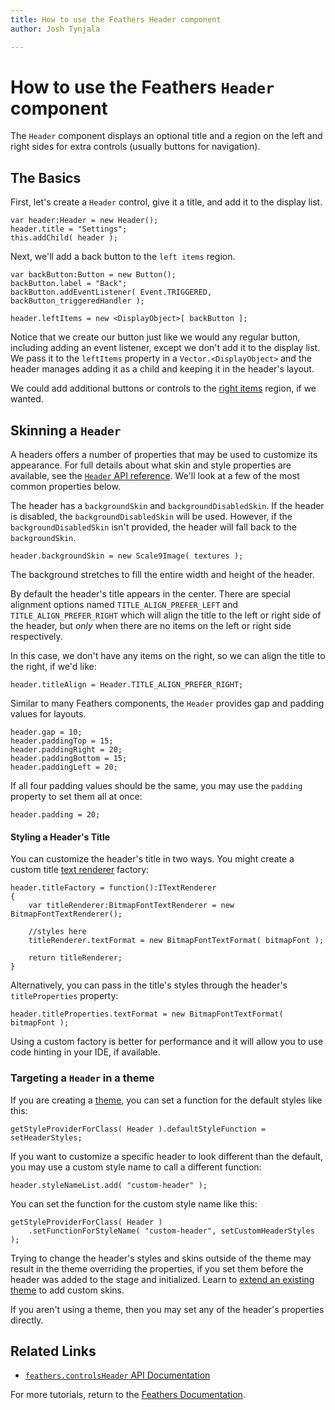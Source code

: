 ```yaml
---
title: How to use the Feathers Header component  
author: Josh Tynjala

---
```

# How to use the Feathers `Header` component

The `Header` component displays an optional title and a region on the left and right sides for extra controls (usually buttons for navigation).

## The Basics

First, let's create a `Header` control, give it a title, and add it to the display list.

``` code
var header:Header = new Header();
header.title = "Settings";
this.addChild( header );
```

Next, we'll add a back button to the `left items` region.

``` code
var backButton:Button = new Button();
backButton.label = "Back";
backButton.addEventListener( Event.TRIGGERED, backButton_triggeredHandler );
 
header.leftItems = new <DisplayObject>[ backButton ];
```

Notice that we create our button just like we would any regular button, including adding an event listener, except we don't add it to the display list. We pass it to the `leftItems` property in a `Vector.<DisplayObject>` and the header manages adding it as a child and keeping it in the header's layout.

We could add additional buttons or controls to the [right items](../api-reference/feathers/controls/Header.html#rightItems) region, if we wanted.

## Skinning a `Header`

A headers offers a number of properties that may be used to customize its appearance. For full details about what skin and style properties are available, see the [`Header` API reference](../api-reference/feathers/controls/Header.html). We'll look at a few of the most common properties below.

The header has a `backgroundSkin` and `backgroundDisabledSkin`. If the header is disabled, the `backgroundDisabledSkin` will be used. However, if the `backgroundDisabledSkin` isn't provided, the header will fall back to the `backgroundSkin`.

``` code
header.backgroundSkin = new Scale9Image( textures );
```

The background stretches to fill the entire width and height of the header.

By default the header's title appears in the center. There are special alignment options named `TITLE_ALIGN_PREFER_LEFT` and `TITLE_ALIGN_PREFER_RIGHT` which will align the title to the left or right side of the header, but *only* when there are no items on the left or right side respectively.

In this case, we don't have any items on the right, so we can align the title to the right, if we'd like:

``` code
header.titleAlign = Header.TITLE_ALIGN_PREFER_RIGHT;
```

Similar to many Feathers components, the `Header` provides gap and padding values for layouts.

``` code
header.gap = 10;
header.paddingTop = 15;
header.paddingRight = 20;
header.paddingBottom = 15;
header.paddingLeft = 20;
```

If all four padding values should be the same, you may use the `padding` property to set them all at once:

``` code
header.padding = 20;
```

#### Styling a Header's Title

You can customize the header's title in two ways. You might create a custom title [text renderer](text-renderers.html) factory:

``` code
header.titleFactory = function():ITextRenderer
{
    var titleRenderer:BitmapFontTextRenderer = new BitmapFontTextRenderer();
 
    //styles here
    titleRenderer.textFormat = new BitmapFontTextFormat( bitmapFont );
 
    return titleRenderer;
}
```

Alternatively, you can pass in the title's styles through the header's `titleProperties` property:

``` code
header.titleProperties.textFormat = new BitmapFontTextFormat( bitmapFont );
```

Using a custom factory is better for performance and it will allow you to use code hinting in your IDE, if available.

### Targeting a `Header` in a theme

If you are creating a [theme](themes.html), you can set a function for the default styles like this:

``` code
getStyleProviderForClass( Header ).defaultStyleFunction = setHeaderStyles;
```

If you want to customize a specific header to look different than the default, you may use a custom style name to call a different function:

``` code
header.styleNameList.add( "custom-header" );
```

You can set the function for the custom style name like this:

``` code
getStyleProviderForClass( Header )
    .setFunctionForStyleName( "custom-header", setCustomHeaderStyles );
```

Trying to change the header's styles and skins outside of the theme may result in the theme overriding the properties, if you set them before the header was added to the stage and initialized. Learn to [extend an existing theme](extending-themes.html) to add custom skins.

If you aren't using a theme, then you may set any of the header's properties directly.

## Related Links

-   [`feathers.controlsHeader` API Documentation](../api-reference/feathers/controls/Header.html)

For more tutorials, return to the [Feathers Documentation](index.html).


